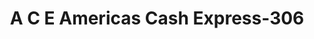 ---
f_zip-code: 90640
f_state-code: CA
title: A C E Americas Cash Express-306
f_phone: 323-725-3130
f_city-only: Montebello
f_address: 1001 W Whittier Blvd Ste Bi Montebello
f_location-unique-id: '306'
slug: a-c-e-americas-cash-express-306
updated-on: '2024-05-30T13:46:58.046Z'
created-on: '2024-05-30T13:36:59.803Z'
published-on: '2024-05-30T13:54:32.469Z'
f_city-state: cms/city/montebello-ca.md
f_company: cms/company/a-c-e-americas-cash-express.md
f_state: cms/state/california.md
layout: '[payday-loan].html'
tags: payday-loan
---